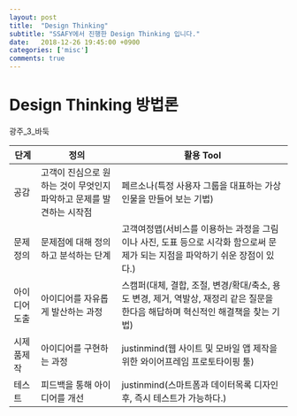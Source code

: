 ```yaml
---
layout: post
title:  "Design Thinking"
subtitle: "SSAFY에서 진행한 Design Thinking 입니다."
date:   2018-12-26 19:45:00 +0900
categories: ['misc']
comments: true
---
```


# Design Thinking 방법론

광주_3_바둑

| 단계 | 정의 | 활용 Tool |
|------|------|----------|
| 공감 | 고객이 진심으로 원하는 것이 무엇인지 파악하고 문제를 발견하는 시작점 | 페르소나(특정 사용자 그룹을 대표하는 가상인물을 만들어 보는 기법) |
| 문제정의 | 문제점에 대해 정의하고 분석하는 단계 | 고객여정맵(서비스를 이용하는 과정을 그림이나 사진, 도표 등으로 시각화 함으로써 문제가 되는 지점을 파악하기 쉬운 장점이 있다.) |
| 아이디어도출 | 아이디어를 자유롭게 발산하는 과정 | 스캠퍼(대체, 결합, 조절, 변경/확대/축소, 용도 변경, 제거, 역발상, 재정리 같은 질문을 한다음 해답하며 혁신적인 해결책을 찾는 기법) |
| 시제품제작 | 아이디어를 구현하는 과정 | justinmind(웹 사이트 및 모바일 앱 제작을 위한 와이어프레임 프로토타이핑 툴) |
| 테스트 | 피드백을 통해 아이디어를 개선 | justinmind(스마트폼과 데이터목록 디자인 후, 즉시 테스트가 가능하다.) |